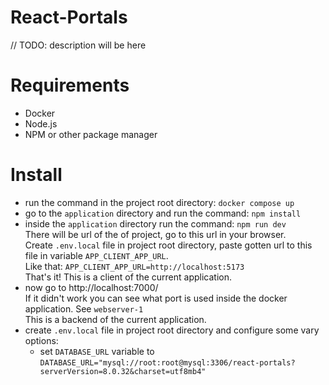 # React-Portals

// TODO: description will be here

# Requirements

* Docker
* Node.js
* NPM or other package manager

# Install

* run the command in the project root directory: `docker compose up`
* go to the `application` directory and run the command: `npm install`
* inside the `application` directory run the command: `npm run dev`<br>
There will be url of the of project, go to this url in your browser.<br>
Create `.env.local` file in project root directory, paste gotten url to this file in variable `APP_CLIENT_APP_URL`.<br>
Like that: `APP_CLIENT_APP_URL=http://localhost:5173`<br>
That's it! This is a client of the current application.
* now go to http://localhost:7000/ <br>
If it didn't work you can see what port is used inside the docker application. See `webserver-1`<br>
This is a backend of the current application.
* create `.env.local` file in project root directory and configure some vary options:<br>
  * set `DATABASE_URL` variable to `DATABASE_URL="mysql://root:root@mysql:3306/react-portals?serverVersion=8.0.32&charset=utf8mb4"`